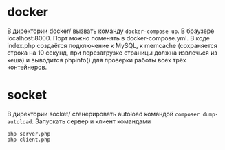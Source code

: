 # docker

В директории docker/ вызвать команду `docker-compose up`. В браузере localhost:8000. Порт можно поменять в docker-compose.yml.
В коде index.php создаётся подключение к MySQL, к memcache (сохраняется строка на 10 секунд, при перезагрузке страницы должна извлечься из кеша) и выводится phpinfo() для проверки работы всех трёх контейнеров.

# socket

В директории socket/ сгенерировать autoload командой `composer dump-autoload`. Запускать сервер и клиент командами

```
php server.php
php client.php
```
